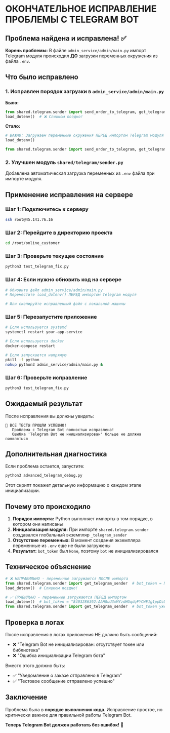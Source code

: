 # ОКОНЧАТЕЛЬНОЕ ИСПРАВЛЕНИЕ ПРОБЛЕМЫ С TELEGRAM BOT

## Проблема найдена и исправлена! ✅

**Корень проблемы:** В файле `admin_service/admin/main.py` импорт Telegram модуля происходил **ДО** загрузки переменных окружения из файла `.env`.

## Что было исправлено

### 1. Исправлен порядок загрузки в `admin_service/admin/main.py`
**Было:**
```python
from shared.telegram.sender import send_order_to_telegram, get_telegram_sender
load_dotenv()  # ❌ Слишком поздно!
```

**Стало:**
```python
# ВАЖНО: Загружаем переменные окружения ПЕРЕД импортом Telegram модуля
load_dotenv()

from shared.telegram.sender import send_order_to_telegram, get_telegram_sender
```

### 2. Улучшен модуль `shared/telegram/sender.py`
Добавлена автоматическая загрузка переменных из `.env` файла при импорте модуля.

## Применение исправления на сервере

### Шаг 1: Подключитесь к серверу
```bash
ssh root@45.141.76.16
```

### Шаг 2: Перейдите в директорию проекта
```bash
cd /root/online_customer
```

### Шаг 3: Проверьте текущее состояние
```bash
python3 test_telegram_fix.py
```

### Шаг 4: Если нужно обновить код на сервере
```bash
# Обновите файл admin_service/admin/main.py
# Переместите load_dotenv() ПЕРЕД импортом Telegram модуля

# Или скопируйте исправленный файл с локальной машины
```

### Шаг 5: Перезапустите приложение
```bash
# Если используется systemd
systemctl restart your-app-service

# Если используется docker
docker-compose restart

# Если запускается напрямую
pkill -f python
nohup python3 admin_service/admin/main.py &
```

### Шаг 6: Проверьте исправление
```bash
python3 test_telegram_fix.py
```

## Ожидаемый результат

После исправления вы должны увидеть:
```
🎉 ВСЕ ТЕСТЫ ПРОШЛИ УСПЕШНО!
   Проблема с Telegram Bot полностью исправлена!
   Ошибка 'Telegram Bot не инициализирован' больше не должна появляться
```

## Дополнительная диагностика

Если проблема остается, запустите:
```bash
python3 advanced_telegram_debug.py
```

Этот скрипт покажет детальную информацию о каждом этапе инициализации.

## Почему это происходило

1. **Порядок импорта:** Python выполняет импорты в том порядке, в котором они написаны
2. **Инициализация модуля:** При импорте `shared.telegram.sender` создавался глобальный экземпляр `_telegram_sender`
3. **Отсутствие переменных:** В момент создания экземпляра переменные из `.env` еще не были загружены
4. **Результат:** `bot_token` был `None`, поэтому `bot` не инициализировался

## Техническое объяснение

```python
# ❌ НЕПРАВИЛЬНО - переменные загружаются ПОСЛЕ импорта
from shared.telegram.sender import get_telegram_sender  # bot_token = None
load_dotenv()  # Слишком поздно!

# ✅ ПРАВИЛЬНО - переменные загружаются ПЕРЕД импортом
load_dotenv()  # bot_token = "8403286392:AAH8uU3mMYzdHGqdqFYCWE1g1ppDzD5Z32Q"
from shared.telegram.sender import get_telegram_sender  # bot_token уже доступен
```

## Проверка в логах

После исправления в логах приложения НЕ должно быть сообщений:
- ❌ "Telegram Bot не инициализирован: отсутствует токен или библиотека"
- ❌ "Ошибка инициализации Telegram бота"

Вместо этого должно быть:
- ✅ "Уведомление о заказе отправлено в Telegram"
- ✅ "Тестовое сообщение отправлено успешно"

## Заключение

Проблема была в **порядке выполнения кода**. Исправление простое, но критически важное для правильной работы Telegram Bot.

**Теперь Telegram Bot должен работать без ошибок!** 🚀
